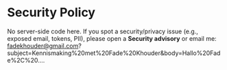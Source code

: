 # Security Policy

No server-side code here. If you spot a security/privacy issue (e.g., exposed email, tokens, PII), please open a **Security advisory** or email me: fadekhouder@gmail.com?subject=Kennismaking%20met%20Fade%20Khouder&body=Hallo%20Fade%2C%20....
